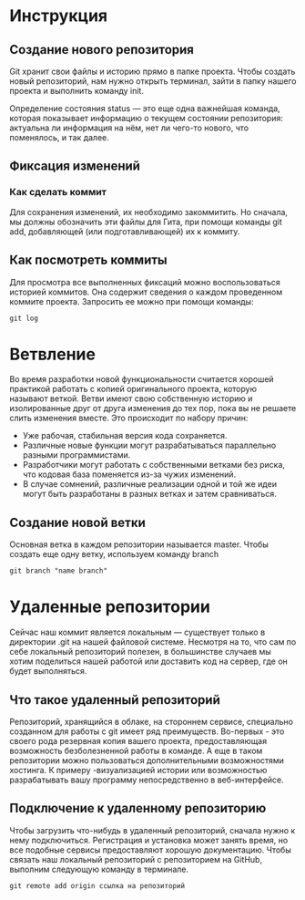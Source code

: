 # Инструкция

## Создание нового репозитория

Git хранит свои файлы и историю прямо в папке проекта. Чтобы создать новый репозиторий, нам нужно открыть терминал, зайти в папку нашего проекта и выполнить команду init.

Определение состояния
status — это еще одна важнейшая команда, которая показывает информацию о текущем состоянии репозитория: актуальна ли информация на нём, нет ли чего-то нового, что поменялось, и так далее.


## Фиксация изменений 

### Как сделать коммит

Для сохранения изменений, их необходимо закоммитить. Но сначала, мы должны обозначить эти файлы для Гита, при помощи команды git add, добавляющей (или подготавливающей) их к коммиту.

## Как посмотреть коммиты

Для просмотра все выполненных фиксаций можно воспользоваться историей коммитов. Она содержит сведения о каждом проведенном коммите проекта. Запросить ее можно при помощи команды:

` git log `

# Ветвление


Во время разработки новой функциональности считается хорошей практикой работать с копией оригинального проекта, которую называют веткой. Ветви имеют свою собственную историю и изолированные друг от друга изменения до тех пор, пока вы не решаете слить изменения вместе. Это происходит по набору причин:

- Уже рабочая, стабильная версия кода сохраняется.
- Различные новые функции могут разрабатываться параллельно разными программистами.
- Разработчики могут работать с собственными ветками без риска, что кодовая база поменяется из-за чужих изменений.
- В случае сомнений, различные реализации одной и той же идеи могут быть разработаны в разных ветках и затем сравниваться.

## Создание новой ветки

Основная ветка в каждом репозитории называется master. Чтобы создать еще одну ветку, используем команду branch

` git branch "name branch" `

# Удаленные репозитории

Сейчас наш коммит является локальным — существует только в директории .git на нашей файловой системе. Несмотря на то, что сам по себе локальный репозиторий полезен, в большинстве случаев мы хотим поделиться нашей работой или доставить код на сервер, где он будет выполняться.

## Что такое удаленный репозиторий
Репозиторий, хранящийся в облаке, на стороннем сервисе, специально созданном для работы с git имеет ряд преимуществ. Во-первых - это своего рода резервная копия вашего проекта, предоставляющая возможность безболезненной работы в команде. А еще в таком репозитории можно пользоваться дополнительными возможностями хостинга. К примеру -визуализацией истории или возможностью разрабатывать вашу программу непосредственно в веб-интерфейсе.

## Подключение к удаленному репозиторию
Чтобы загрузить что-нибудь в удаленный репозиторий, сначала нужно к нему подключиться. Регистрация и установка может занять время, но все подобные сервисы предоставляют хорошую документацию.
Чтобы связать наш локальный репозиторий с репозиторием на GitHub, выполним следующую команду в терминале.

` git remote add origin ссылка на репозиторий `
